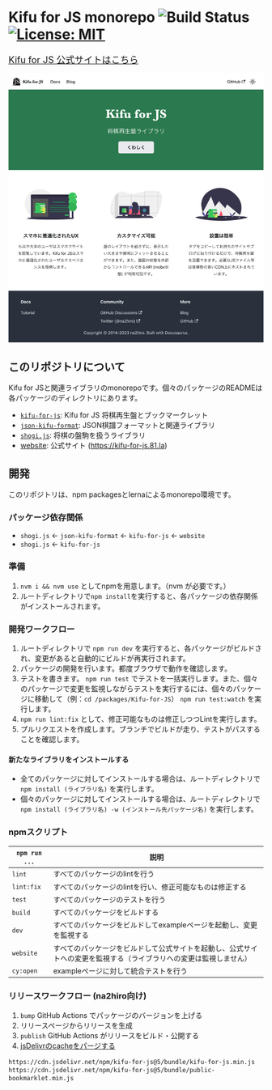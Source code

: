 # Kifu for JS monorepo ![Build Status](https://github.com/na2hiro/Kifu-for-JS/actions/workflows/main.yml/badge.svg) [![License: MIT](https://img.shields.io/badge/License-MIT-yellow.svg)](https://opensource.org/licenses/MIT)

<font size=4>[Kifu for JS 公式サイトはこちら](https://kifu-for-js.81.la)</font>

[![Kifu for JS official site](packages/Kifu-for-JS/readme-ss/site-screenshot.png)](https://kifu-for-js.81.la)

## このリポジトリについて

Kifu for JSと関連ライブラリのmonorepoです。個々のパッケージのREADMEは各パッケージのディレクトリにあります。

* [`kifu-for-js`](packages/Kifu-for-JS#readme): Kifu for JS 将棋再生盤とブックマークレット
* [`json-kifu-format`](packages/json-kifu-format#readme): JSON棋譜フォーマットと関連ライブラリ
* [`shogi.js`](packages/shogi.js#readme): 将棋の盤駒を扱うライブラリ
* [website](website): 公式サイト (https://kifu-for-js.81.la)

## 開発

このリポジトリは、npm packagesとlernaによるmonorepo環境です。

### パッケージ依存関係

* `shogi.js` <- `json-kifu-format` <- `kifu-for-js` <- `website`
* `shogi.js` <- `kifu-for-js`

### 準備

1. `nvm i && nvm use` としてnpmを用意します。（nvm が必要です。）
2. ルートディレクトリで`npm install`を実行すると、各パッケージの依存関係がインストールされます。

### 開発ワークフロー

1. ルートディレクトリで `npm run dev` を実行すると、各パッケージがビルドされ、変更があると自動的にビルドが再実行されます。
2. パッケージの開発を行います。都度ブラウザで動作を確認します。
3. テストを書きます。 `npm run test` でテストを一括実行します。また、個々のパッケージで変更を監視しながらテストを実行するには、個々のパッケージに移動して（例：`cd /packages/Kifu-for-JS`） `npm run test:watch` を実行します。
4. `npm run lint:fix` として、修正可能なものは修正しつつLintを実行します。 
5. プルリクエストを作成します。ブランチでビルドが走り、テストがパスすることを確認します。

#### 新たなライブラリをインストールする

* 全てのパッケージに対してインストールする場合は、ルートディレクトリで `npm install (ライブラリ名)` を実行します。
* 個々のパッケージに対してインストールする場合は、ルートディレクトリで `npm install (ライブラリ名) -w (インストール先パッケージ名)` を実行します。

### npmスクリプト

<!-- A table of npm scripts, based on package.json -->

| `npm run ...` | 説明                                                        |
|---------------|-----------------------------------------------------------|
| `lint`        | すべてのパッケージのlintを行う                                         |
| `lint:fix`    | すべてのパッケージのlintを行い、修正可能なものは修正する                            |
| `test`        | すべてのパッケージのテストを行う                                          |
| `build`       | すべてのパッケージをビルドする                                           |
| `dev`         | すべてのパッケージをビルドしてexampleページを起動し、変更を監視する                     |
| `website`     | すべてのパッケージをビルドして公式サイトを起動し、公式サイトへの変更を監視する（ライブラリへの変更は監視しません） |
| `cy:open`     | exampleページに対して統合テストを行う                                    |

### リリースワークフロー (na2hiro向け)
1. `bump` GitHub Actions でパッケージのバージョンを上げる
2. リリースページからリリースを生成
3. `publish` GitHub Actions がリリースをビルド・公開する
4. [jsDelivrのcacheをパージする](https://www.jsdelivr.com/tools/purge)
```
https://cdn.jsdelivr.net/npm/kifu-for-js@5/bundle/kifu-for-js.min.js
https://cdn.jsdelivr.net/npm/kifu-for-js@5/bundle/public-bookmarklet.min.js
```
